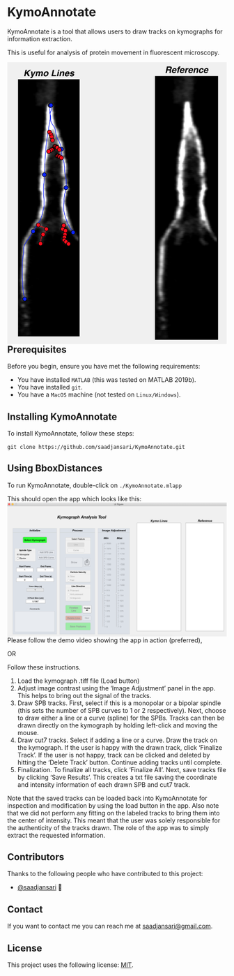 # KymoAnnotate

KymoAnnotate is a tool that allows users to draw tracks on kymographs for information extraction.

This is useful for analysis of protein movement in fluorescent microscopy.

<img src="./icons/example_tracks.png"
     alt="KymoAnnotate Tracks"
     style="float: left; margin-right: 10px;" />

## Prerequisites

Before you begin, ensure you have met the following requirements:
* You have installed `MATLAB` (this was tested on MATLAB 2019b).
* You have installed `git`.
* You have a `MacOS` machine (not tested on `Linux/Windows`).

## Installing KymoAnnotate

To install KymoAnnotate, follow these steps:

```
git clone https://github.com/saadjansari/KymoAnnotate.git
```


## Using BboxDistances

To run KymoAnnotate, double-click on `./KymoAnnotate.mlapp`

This should open the app which looks like this:
<img src="./icons/app_layout.png"
     alt="KymoAnnotate Layout"
     style="float: left; margin-right: 10px;" />

Please follow the demo video showing the app in action (preferred),

OR

Follow these instructions.

1. Load the kymograph .tiff file (Load button)
2. Adjust image contrast using the ‘Image Adjustment’ panel in the app. This helps to bring out the signal of the tracks.
3. Draw SPB tracks. First, select if this is a monopolar or a bipolar spindle (this sets the number of SPB curves to 1 or 2 respectively). Next, choose to draw either a line or a curve (spline) for the SPBs. Tracks can then be drawn directly on the kymograph by holding left-click and moving the mouse.
4. Draw cut7 tracks. Select if adding a line or a curve. Draw the track on the kymograph. If the user is happy with the drawn track, click ‘Finalize Track’. If the user is not happy, track can be clicked and deleted by hitting the ‘Delete Track’ button. Continue adding tracks until complete.
5. Finalization. To finalize all tracks, click ‘Finalize All’. Next, save tracks file by clicking ‘Save Results’. This creates a txt file saving the coordinate and intensity information of each drawn SPB and cut7 track.

Note that the saved tracks can be loaded back into KymoAnnotate for inspection and modification by using the load button in the app. 
Also note that we did not perform any fitting on the labeled tracks to bring them into the center of intensity. 
This meant that the user was solely responsible for the authenticity of the tracks drawn. 
The role of the app was to simply extract the requested information.


## Contributors

Thanks to the following people who have contributed to this project:

* [@saadjansari](https://github.com/saadjansari) 📖


## Contact

If you want to contact me you can reach me at saadjansari@gmail.com.

## License

This project uses the following license: [MIT](https://opensource.org/licenses/MIT).
